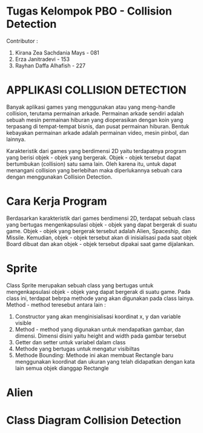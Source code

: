 # Tugas Kelompok PBO - Collision Detection

Contributor : 
  1. Kirana Zea Sachdania Mays - 081
  2. Erza Janitradevi - 153
  3. Rayhan Daffa Alhafish - 227 
  
# APPLIKASI COLLISION DETECTION 
Banyak aplikasi games yang menggunakan atau yang meng-handle collision, terutama permainan arkade. Permainan arkade sendiri adalah sebuah mesin permainan hiburan yang dioperasikan dengan koin yang terpasang di tempat-tempat bisnis, dan pusat permainan hiburan. Bentuk kebayakan permainan arkade adalah permainan video, mesin pinbol, dan lainnya. 

Karakteristik dari games yang berdimensi 2D yaitu terdapatnya program yang berisi objek - objek yang bergerak. Objek - objek tersebut dapat bertumbukan (collision) satu sama lain. Oleh karena itu, untuk dapat menangani collision yang berlebihan maka diperlukannya sebuah cara dengan menggunakan Collision Detection. 

# Cara Kerja Program 
Berdasarkan karakteristik dari games berdimensi 2D, terdapat sebuah class yang bertugas mengenkapsulasi objek - objek yang dapat bergerak di suatu game. Objek - objek yang bergerak tersebut adalah Alien, Spaceship, dan Missile. Kemudian, objek - objek tersebut akan di inisialisasi pada saat objek Board dibuat dan akan objek - objek tersebut dipakai saat game dijalankan. 

# Sprite 
Class Sprite merupakan sebuah class yang bertugas untuk mengenkapsulasi objek - objek yang dapat bergerak di suatu game. Pada class ini, terdapat bebrpa methode yang akan digunakan pada class lainya. Method - method teresebut antara lain : 
  1.  Constructor yang akan menginisialisasi koordinat x, y dan variable visible
  2.  Method - method yang digunakan untuk mendapatkan gambar, dan dimensi. Dimensi disini yaitu       height and width pada gambar tersebut
  3.  Getter dan setter untuk variabel dalam class
  4.  Methode yang bertugas untuk mengatur visibiltas
  5.  Methode Bounding: 
      Methode ini akan membuat Rectangle baru menggunakan koordinat dan ukuran yang telah             didapatkan dengan kata lain semua objek dianggap Rectangle
      
# Alien 
  
  
  
  
  
  
# Class Diagram Collision Detection 


